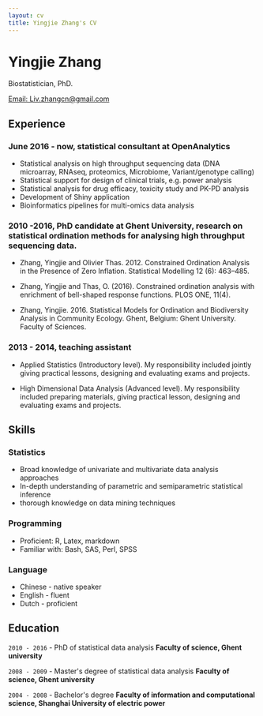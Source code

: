 ```yaml
---
layout: cv
title: Yingjie Zhang's CV
---
```

# Yingjie Zhang
Biostatistician, PhD.

<div id="webaddress">
<a href="liv.zhangcn@gmail.com">Email: Liv.zhangcn@gmail.com</a> 
</div>


## Experience

### June 2016 - now, statistical consultant at OpenAnalytics

* Statistical analysis on high throughput sequencing data (DNA microarray, RNAseq, proteomics, Microbiome, Variant/genotype calling) 
* Statistical support for design of clinical trials, e.g. power analysis 
* Statistical analysis for drug efficacy, toxicity study and PK-PD analysis
* Development of Shiny application
* Bioinformatics pipelines for multi-omics data analysis
    
### 2010 -2016, PhD candidate at Ghent University,  research on statistical ordination methods for analysing high throughput sequencing data.

* Zhang, Yingjie and Olivier Thas. 2012. Constrained Ordination Analysis in the Presence of Zero Inflation. Statistical Modelling 12 (6): 463–485.
    
* Zhang, Yingjie and Thas, O. (2016). Constrained ordination analysis with enrichment of bell-shaped response functions. PLOS ONE, 11(4).
        
* Zhang, Yingjie. 2016. Statistical Models for Ordination and Biodiversity Analysis in Community Ecology. Ghent, Belgium: Ghent University. Faculty of Sciences.
        
### 2013 - 2014, teaching assistant    

* Applied Statistics (Introductory level). My responsibility included jointly giving practical lessons, designing and evaluating exams and projects. 
    
* High Dimensional Data Analysis (Advanced level). My responsibility included preparing materials, giving practical lesson, designing and evaluating exams and projects.

## Skills

### Statistics

* Broad knowledge of univariate and multivariate data analysis approaches
* In-depth understanding of parametric and semiparametric statistical inference
* thorough knowledge on data mining techniques

### Programming

* Proficient:   R, Latex, markdown
* Familiar with: Bash, SAS, Perl, SPSS

### Language 

* Chinese - native speaker
* English - fluent
* Dutch - proficient 


## Education

`2010 - 2016` - PhD of statistical data analysis
__Faculty of science, Ghent university__

`2008 - 2009` - Master's degree of statistical data analysis
__Faculty of science, Ghent university__


`2004 - 2008` - Bachelor's degree
__Faculty of information and computational science, Shanghai University of electric power__




<!-- ### Footer

Last updated: March 2019 -->


